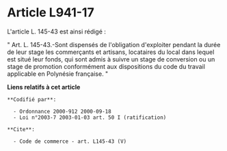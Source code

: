 # Article L941-17

L'article L. 145-43 est ainsi rédigé : 

" Art. L. 145-43.-Sont dispensés de l'obligation d'exploiter pendant la durée de leur stage les commerçants et artisans,
locataires du local dans lequel est situé leur fonds, qui sont admis à suivre un stage de conversion ou un stage de promotion
conformément aux dispositions du code du travail applicable en Polynésie française. "

**Liens relatifs à cet article**

	**Codifié par**:

	  - Ordonnance 2000-912 2000-09-18
	  - Loi n°2003-7 2003-01-03 art. 50 I (ratification)

	**Cite**:

	  - Code de commerce - art. L145-43 (V)
